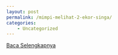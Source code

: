 ```yaml
---
layout: post
permalink: /mimpi-melihat-2-ekor-singa/
categories:
    - Uncategorized
---
```


[Baca Selengkapnya](/07)